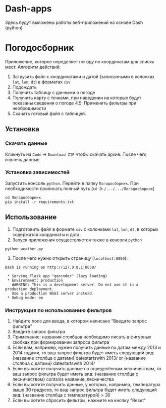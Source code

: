 # Dash-apps

Здесь будут выложены работы веб-приложений на основе Dash (python)

# Погодосборник
Приложение, которое определяет погоду по координатам для списка мест. Алгоритм действий:

1. Загрузить файл с координатами и датой (записанными в колонках `lat`, `lon`, `dt`) в форматах `csv` 
2. Подождать
3. Получить таблицу с данными о погоде
4. Получить карту с точками, при наведении на которые будут показаны сведения о погоде
4.5. Применить фильтры при необходимости
5. Скачать готовый файл с таблицей.

## Установка
### Скачать данные

Кликнуть на `Code` -> `Download ZIP` чтобы скачать архив. После чего извлечь данные.

### Установка зависимостей

Запустить консоль `python`. Перейти в папку `Погодосборник`. При необходимости прописать полный путь (`cd D:/.../.../Погодосборник`)
```
cd Погодосборник 
pip install -r requirements.txt
```
## Использование

1. Подготовить файл в формате `csv` с колонками `lat`, `lon`, `dt`, в которых содержатся координаты и дата.
2. Запуск приложения осуществляется также в консоли `python`
```
python weather.py
```
3. После чего нужно открыть страницу (`localhost:8050`): 
```
Dash is running on http://127.0.0.1:8050/

 * Serving Flask app "geocoder" (lazy loading)
 * Environment: production
   WARNING: This is a development server. Do not use it in a production deployment.
   Use a production WSGI server instead.
 * Debug mode: on
```

### Инструкция по использованию фильтров

1. Найдите поле для ввода, в котором написано "Введите запрос фильтра"
2. Введите запрос фильтра
3. Примечание: названия столбцов необходимо писать в фигурных скобках при формировании запроса фильтра
4. Если вам, например, нужно получить данные по датам между 2013 и 2014 годами, то ваш запрос фильтра будет иметь следующий вид: 
	{название столбца с датами} datestartswith 2013/ or {название столбца с датами} datestartswith 2014/
5. Если вы хотите получить данные по определённым лесничествам, то ваш запрос фильтра будет иметь вид: 
	{название столбца с лесничеством} contains название_лесничества
6. Если вы хотите получить данные, у которых, например, температура выше 30 градусов, то ваш запрос фильтра будет иметь следующий вид:
	{название столбца с температурой} > 30
7. Если вы хотите сбросить фильтры, нажмите на кнопку "Reset"
